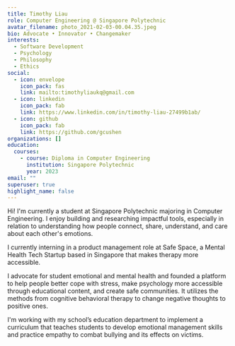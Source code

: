 ```yaml
---
title: Timothy Liau
role: Computer Engineering @ Singapore Polytechnic
avatar_filename: photo_2021-02-03-00.04.35.jpeg
bio: Advocate • Innovator • Changemaker
interests:
  - Software Development
  - Psychology
  - Philosophy
  - Ethics
social:
  - icon: envelope
    icon_pack: fas
    link: mailto:timothyliaukq@gmail.com
  - icon: linkedin
    icon_pack: fab
    link: https://www.linkedin.com/in/timothy-liau-27499b1ab/
  - icon: github
    icon_pack: fab
    link: https://github.com/gcushen
organizations: []
education:
  courses:
    - course: Diploma in Computer Engineering
      institution: Singapore Polytechnic
      year: 2023
email: ""
superuser: true
highlight_name: false
---
```

Hi! I'm currently a student at Singapore Polytechnic majoring in Computer Engineering. I enjoy building and researching impactful tools, especially in relation to understanding how people connect, share, understand, and care about each other's emotions. 

I currently interning in a product management role at Safe Space, a Mental Health Tech Startup based in Singapore that makes therapy more accessible.

I advocate for student emotional and mental health and founded a platform to help people better cope with stress, make psychology more accessible through educational content, and create safe communities. It utilizes the methods from cognitive behavioral therapy to change negative thoughts to positive ones.

I'm working with my school’s education department to implement a curriculum that teaches students to develop emotional management skills and practice empathy to combat bullying and its effects on victims.
